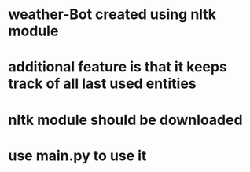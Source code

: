 # weather-Bot created using nltk module
# additional feature is that it keeps track of all last used entities
# nltk module should be downloaded 
# use main.py to use it

